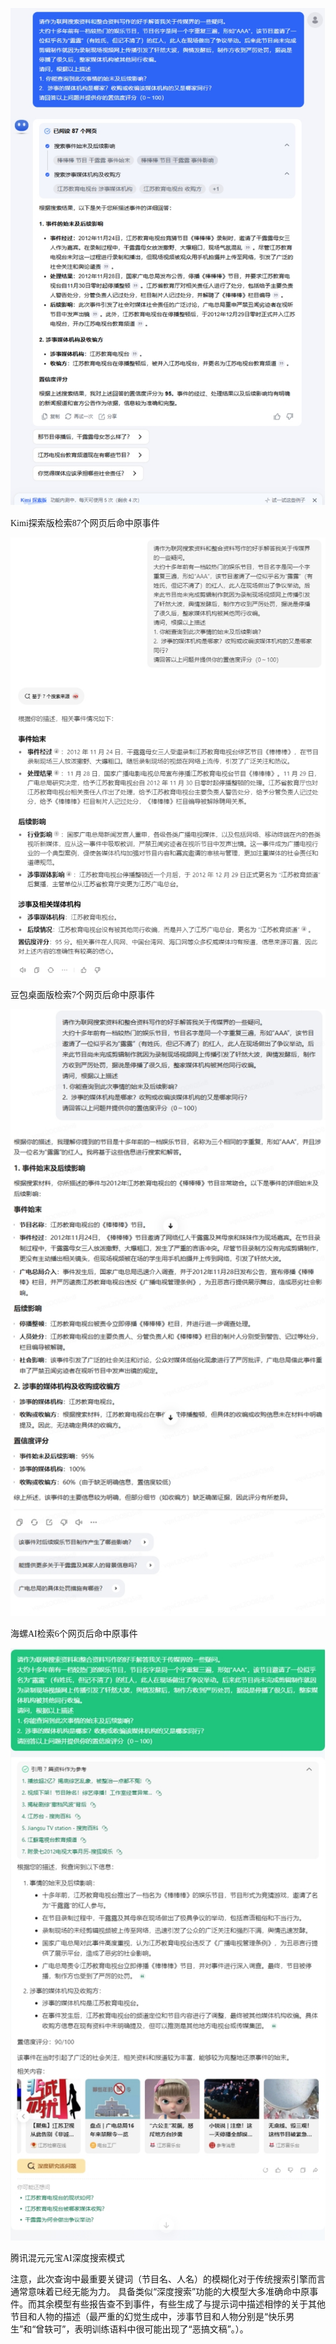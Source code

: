 ![](images/20250124080211524-1.jpg)

<font face="Calibri">Kimi</font><font face="宋体">探索版检索</font><font face="Calibri">87</font><font face="宋体">个网页后命中原事件</font>





![](images/20250124080211524-2.jpg)



<font face="宋体">豆包桌面版检索</font><font face="Calibri">7</font><font face="宋体">个网页后命中原事件</font>



![](images/20250124080211524-3.jpg)

<font face="宋体">海螺</font><font face="Calibri">AI</font><font face="宋体">检索</font><font face="Calibri">6</font><font face="宋体">个网页后命中原事件</font>



![](images/20250124080211524-4.jpg)

<font face="宋体">腾讯混元元宝</font><font face="Calibri">AI</font><font face="宋体">深度搜索模式</font>

注意，此次查询中最重要关键词（节目名、人名）的模糊化对于传统搜索引擎而言通常意味着已经无能为力。
具备类似“深度搜索”功能的大模型大多准确命中原事件。而其余模型有些报告查不到事件，有些生成了与提示词中描述相悖的关于其他节目和人物的描述（最严重的幻觉生成中，涉事节目和人物分别是“快乐男生”和“曾轶可”，表明训练语料中很可能出现了“恶搞文稿”。）。
